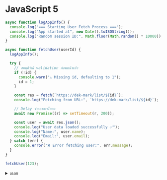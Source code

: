 # JavaScript 5

```javascript
async function logAppInfo() {
  console.log("=== Starting User Fetch Process ===");
  console.log("App started at", new Date().toISOString());
  console.log("Random session ID:", Math.floor(Math.random() * 10000));
}

async function fetchUser(userId) {
  logAppInfo();

  try {
    // สมมุติว่ามี validation ก่อนหน้าแล้ว
    if (!id) {
      console.warn("⚠️ Missing id, defaulting to 1");
      id = 1;
    }

    const res = fetch(`https://dek-mark/list/${id}`);
    console.log("Fetching from URL:", `https://dek-mark/list/${id}`);

    // Delay จำลองการโหลด
    await new Promise((r) => setTimeout(r, 200));

    const user = await res.json();
    console.log("User data loaded successfully ✅");
    console.log("Name:", user.name);
    console.log("Email:", user.email);
  } catch (err) {
    console.error("❌ Error fetching user:", err.message);
  }
}

fetchUser(123);
```

<details>
<summary>เฉลย</summary>

## เฉลย

ลืมใส่ await หน้า fetch(...) ทำให้ res เป็น Promise และ .json() จะ error แบบไม่ได้ catch

วิธีแก้:

`const res = await fetch(`https://api.example.com/users/${userId}`)`

</details>
